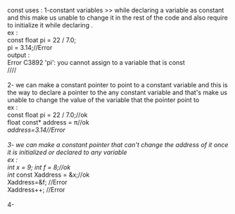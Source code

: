 const uses :
1-constant variables >> while declaring a variable as constant and this make us unable to change
it in the rest of the code and also require to initialize it while declaring .\
ex :\
const float pi = 22 / 7.0;\
pi = 3.14;//Error\
output :\
Error	C3892	'pi': you cannot assign to a variable that is const\
////\
\
2- we can make a constant pointer to point to a constant variable and this is the way to
declare a pointer to the any constant variable and that's make us unable to change the value
of the variable that the pointer point to\
ex :\
const float pi = 22 / 7.0;//ok\
float const* address = &pi;//ok\
*address=3.14//Error\
\
3- we can make a constant pointer that can't change the address of it once it is
initialized or declared to any variable\
ex :\
int x = 9;  int f = 8;//ok\
int* const Xaddress = &x;//ok\
Xaddress=&f; //Error\
Xaddress++; //Error\
\
4- 

